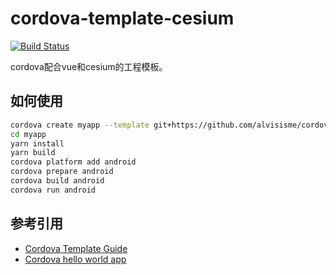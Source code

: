 # cordova-template-cesium

[![Build Status](https://img.shields.io/travis/com/alvisisme/cordova-template-cesium?style=flat-square)](https://travis-ci.com/alvisisme/cordova-template-cesium)

cordova配合vue和cesium的工程模板。

## 如何使用

```bash
cordova create myapp --template git+https://github.com/alvisisme/cordova-template-cesium.git
cd myapp
yarn install
yarn build
cordova platform add android
cordova prepare android
cordova build android
cordova run android
```

## 参考引用

* [Cordova Template Guide](https://cordova.apache.org/docs/en/latest/guide/cli/template.html)
* [Cordova hello world app](https://github.com/apache/cordova-app-hello-world)
